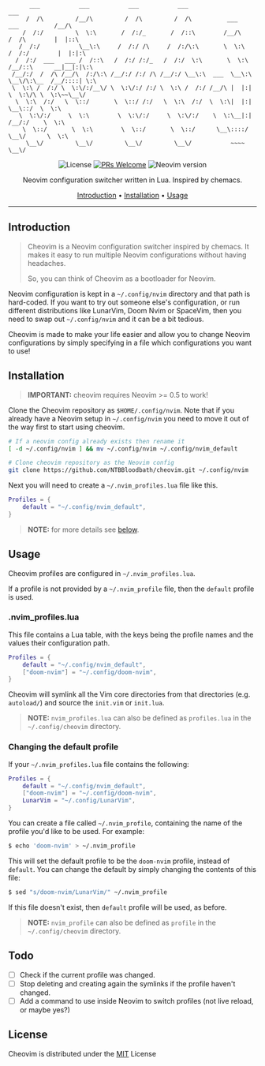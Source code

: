 ```
      ___           ___           ___           ___                                    ___     
     /  /\         /__/\         /  /\         /  /\          ___        ___          /__/\    
    /  /:/         \  \:\       /  /:/_       /  /::\        /__/\      /  /\        |  |::\   
   /  /:/           \__\:\     /  /:/ /\     /  /:/\:\       \  \:\    /  /:/        |  |:|:\  
  /  /:/  ___   ___ /  /::\   /  /:/ /:/_   /  /:/  \:\       \  \:\  /__/::\      __|__|:|\:\ 
 /__/:/  /  /\ /__/\  /:/\:\ /__/:/ /:/ /\ /__/:/ \__\:\  ___  \__\:\ \__\/\:\__  /__/::::| \:\
 \  \:\ /  /:/ \  \:\/:/__\/ \  \:\/:/ /:/ \  \:\ /  /:/ /__/\ |  |:|    \  \:\/\ \  \:\~~\__\/
  \  \:\  /:/   \  \::/       \  \::/ /:/   \  \:\  /:/  \  \:\|  |:|     \__\::/  \  \:\      
   \  \:\/:/     \  \:\        \  \:\/:/     \  \:\/:/    \  \:\__|:|     /__/:/    \  \:\     
    \  \::/       \  \:\        \  \::/       \  \::/      \__\::::/      \__\/      \  \:\    
     \__\/         \__\/         \__\/         \__\/           ~~~~                   \__\/    
```

<div align="center">

![License](https://img.shields.io/github/license/NTBBloodbath/cheovim?style=flat-square)
[![PRs Welcome](https://img.shields.io/badge/PRs-welcome-brightgreen.svg?style=flat-square)](http://makeapullrequest.com)
![Neovim version](https://img.shields.io/badge/Neovim-0.5-57A143?style=flat-square&logo=neovim)

Neovim configuration switcher written in Lua. Inspired by chemacs.

[Introduction](#introduction) • [Installation](#installation) • [Usage](#usage)

</div>

---

## Introduction

> Cheovim is a Neovim configuration switcher inspired by chemacs. It makes it easy to
> run multiple Neovim configurations without having headaches.
> 
> So, you can think of Cheovim as a bootloader for Neovim.

Neovim configuration is kept in a `~/.config/nvim` directory and that path is hard-coded.
If you want to try out someone else's configuration, or run different distributions like
LunarVim, Doom Nvim or SpaceVim, then you need to swap out `~/.config/nvim` and it can be
a bit tedious.

Cheovim is made to make your life easier and allow you to change Neovim configurations by
simply specifying in a file which configurations you want to use!

## Installation

> **IMPORTANT:** cheovim requires Neovim >= 0.5 to work!

Clone the Cheovim repository as `$HOME/.config/nvim`. Note that if you already have a Neovim
setup in `~/.config/nvim` you need to move it out of the way first to start using cheovim.

```sh
# If a neovim config already exists then rename it
[ -d ~/.config/nvim ] && mv ~/.config/nvim ~/.config/nvim_default

# Clone cheovim repository as the Neovim config
git clone https://github.com/NTBBloodbath/cheovim.git ~/.config/nvim
```

Next you will need to create a `~/.nvim_profiles.lua` file like this.

```lua
Profiles = {
    default = "~/.config/nvim_default",
}
```

> **NOTE:** for more details see [below](#nvim_profileslua).

## Usage

Cheovim profiles are configured in `~/.nvim_profiles.lua`.

If a profile is not provided by a `~/.nvim_profile` file, then the `default`
profile is used.

### .nvim_profiles.lua

This file contains a Lua table, with the keys being the profile names and the values
their configuration path.

```lua
Profiles = {
    default = "~/.config/nvim_default",
    ["doom-nvim"] = "~/.config/doom-nvim",
}
```

Cheovim will symlink all the Vim core directories from that directories (e.g. `autoload/`)
and source the `init.vim` or `init.lua`.

> **NOTE:** `nvim_profiles.lua` can also be defined as `profiles.lua` in the `~/.config/cheovim` directory.

### Changing the default profile

If your `~/.nvim_profiles.lua` file contains the following:

```lua
Profiles = {
    default = "~/.config/nvim_default",
    ["doom-nvim"] = "~/.config/doom-nvim",
    LunarVim = "~/.config/LunarVim",
}
```

You can create a file called `~/.nvim_profile`, containing the name of the profile
you'd like to be used. For example:

```bash
$ echo 'doom-nvim' > ~/.nvim_profile
```

This will set the default profile to be the `doom-nvim` profile, instead of `default`.
You can change the default by simply changing the contents of this file:

```bash
$ sed "s/doom-nvim/LunarVim/" ~/.nvim_profile
```

If this file doesn't exist, then `default` profile will be used, as before.

> **NOTE:** `nvim_profile` can also be defined as `profile` in the `~/.config/cheovim` directory.

## Todo

- [ ] Check if the current profile was changed.
- [ ] Stop deleting and creating again the symlinks if the profile haven't changed.
- [ ] Add a command to use inside Neovim to switch profiles (not live reload, or maybe yes?)

## License

Cheovim is distributed under the [MIT](./LICENSE) License
